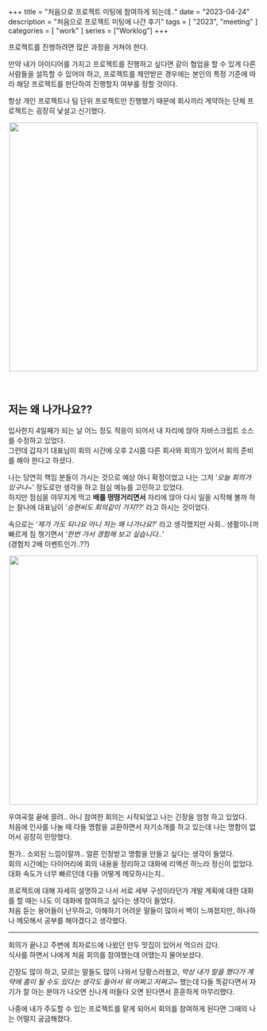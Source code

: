 +++
title = "처음으로 프로젝트 미팅에 참여하게 되는데.."
date = "2023-04-24"
description = "처음으로 프로젝트 미팅에 나간 후기"
tags = [
    "2023",
    "meeting"
]
categories = [
    "work"
]
series = ["Worklog"]
+++

프로젝트를 진행하려면 많은 과정을 거쳐야 한다.

만약 내가 아이디어를 가지고 프로젝트를 진행하고 싶다면 같이 협업을 할 수 있게 다른 사람들을 설득할 수 있어야 하고,
프로젝트를 제안받은 경우에는 본인의 특정 기준에 따라 해당 프로젝트를 판단하여 진행할지 여부를 정할 것이다.

항상 개인 프로젝트나 팀 단위 프로젝트만 진행했기 때문에 회사끼리 계약하는 단체 프로젝트는 굉장히 낯설고 신기했다.

<p align="center"><img src="https://github.com/kmseunh/blog/assets/105186724/2b279d61-d51e-4af5-96d0-9102da00e314" width="500"></p>

<!--more-->

<br>

## 저는 왜 나가나요??

입사한지 4일째가 되는 날 어느 정도 적응이 되어서 내 자리에 앉아 자바스크립트 소스를 수정하고 있었다. <br>
그런데 갑자기 대표님이 회의 시간에 오후 2시쯤 다른 회사와 회의가 있어서 회의 준비를 해야 한다고 하셨다.

나는 당연히 책임 분들이 가시는 것으로 예상 아니 확정이었고 나는 그저 ‘_오늘 회의가 있구나~_’ 정도로만 생각을 하고 점심 메뉴를 고민하고 있었다. <br>
하지만 점심을 야무지게 먹고 **배를 떵떵거리면서** 자리에 앉아 다시 일을 시작해 볼까 하는 찰나에 대표님이 ‘_승현씨도 회의같이 가지??_’ 라고 하시는 것이었다.

속으로는 ‘_제가 가도 되나요 아니 저는 왜 나가나요?_’ 라고 생각했지만 사회.. 생활이니까 빠르게 짐 챙기면서 ‘_한번 가서 경험해 보고 싶습니다.._’ <br>
(경험치 2배 이벤트인가..??)

<p align="center"><img src="https://github.com/user-attachments/assets/444f1b1e-7e3e-4116-b5ee-aa353547d2a9" width="500"></p>

우여곡절 끝에 끌려.. 아니 참여한 회의는 시작되었고 나는 긴장을 엄청 하고 있었다. <br>
처음에 인사를 나눌 때 다들 명함을 교환하면서 자기소개를 하고 있는데 나는 명함이 없어서 굉장히 민망했다.

뭔가.. 소외된 느낌이랄까.. 얼른 인정받고 명함을 만들고 싶다는 생각이 들었다. <br> 회의 시간에는 다이어리에 회의 내용을 정리하고 대화에 리액션 하느라 정신이 없었다. <br> 대화 속도가 너무 빠르던데 다들 어떻게 메모하시는지..

프로젝트에 대해 자세히 설명하고 나서 서로 세부 구성이라던가 개발 계획에 대한 대화를 할 때는 나도 이 대화에 참여하고 싶다는 생각이 들었다. <br> 처음 듣는 용어들이 난무하고, 이해하기 어려운 말들이 많아서 벽이 느껴졌지만, 하나하나 메모해서 공부를 해야겠다고 생각했다.

<hr>

회의가 끝나고 주변에 최자로드에 나왔던 만두 맛집이 있어서 먹으러 갔다. <br>
식사를 하면서 나에게 처음 회의를 참여했는데 어땠는지 물어보셨다.

긴장도 많이 하고, 모르는 말들도 많이 나와서 당황스러웠고, _막상 내가 말을 했다가 계약에 흠이 될 수도 있다는 생각도 들어서 뭐 어쩌고 저쩌고~_ 했는데 다들 똑같다면서 자기가 잘 아는 분야가 나오면 신나게 떠들다 오면 된다면서 훈훈하게 마무리했다.

나중에 내가 주도할 수 있는 프로젝트를 맡게 되어서 회의를 참여하게 된다면 그때의 나는 어떨지 궁금해졌다.
